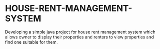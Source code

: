# HOUSE-RENT-MANAGEMENT-SYSTEM
Developing a simple java project for house rent management system which allows owner to display their properties and renters to view properties and find one suitable for them.
